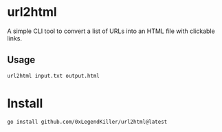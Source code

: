 # url2html

A simple CLI tool to convert a list of URLs into an HTML file with clickable links.

## Usage

```bash
url2html input.txt output.html
```

# Install

```
go install github.com/0xLegendKiller/url2html@latest
```
